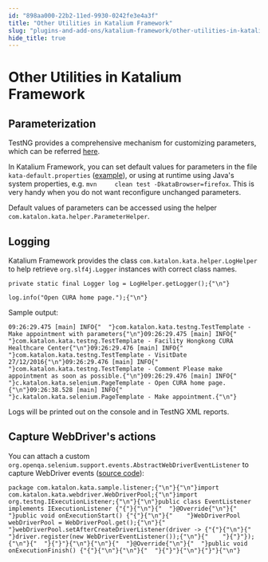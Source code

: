 ```yaml
---
id: "898aa000-22b2-11ed-9930-0242fe3e4a3f"
title: "Other Utilities in Katalium Framework"
slug: "plugins-and-add-ons/katalium-framework/other-utilities-in-katalium-framework"
hide_title: true
---
```


# <a id="id_katalium-framework-others" class="anchor_top_offset"/><a id="ariaid-title1" class="anchor_top_offset"/>Other Utilities in Katalium Framework


## <a id="id_1" class="anchor_top_offset"/>Parameterization

<p xmlns="http://www.w3.org/1999/xhtml" className="p">TestNG provides a comprehensive mechanism for customizing   parameters, which can be referred <a className="xref j-external-link" href="https://testng.org/doc/documentation-main.html#parameters" target="_blank">here</a>.</p> 
<p xmlns="http://www.w3.org/1999/xhtml" className="p">In Katalium Framework, you can set default values for parameters   in the file <code className="ph codeph">kata-default.properties</code> (<a className="xref j-external-link" href="https://github.com/katalon-studio/katalium-sample/blob/master/src/test/resources/kata-default.properties" target="_blank">example</a>),   or using at runtime using Java's system properties, e.g. <code className="ph codeph">mvn     clean test -DkataBrowser=firefox</code>. This is very handy when   you do not want reconfigure unchanged parameters.</p> 
<p xmlns="http://www.w3.org/1999/xhtml" className="p">Default values of parameters can be accessed using the helper   <code className="ph codeph">com.katalon.kata.helper.ParameterHelper</code>.</p> 
    

## <a id="id_2" class="anchor_top_offset"/>Logging

    
      
<p xmlns="http://www.w3.org/1999/xhtml" className="p">Katalium Framework provides the class   <code className="ph codeph">com.katalon.kata.helper.LogHelper</code> to help retrieve   <code className="ph codeph">org.slf4j.Logger</code> instances with correct class   names.</p> 
              
<pre xmlns="http://www.w3.org/1999/xhtml" className="pre codeblock"><code>private static final Logger log = LogHelper.getLogger();{"\n"}</code></pre> 
                    
<pre xmlns="http://www.w3.org/1999/xhtml" className="pre codeblock"><code>log.info("Open CURA home page.");{"\n"}</code></pre> 
            
<p xmlns="http://www.w3.org/1999/xhtml" className="p">Sample output:</p> 
              
<pre xmlns="http://www.w3.org/1999/xhtml" className="pre codeblock"><code>09:26:29.475 [main] INFO{"  "}com.katalon.kata.testng.TestTemplate - Make appointment with parameters{"\n"}09:26:29.475 [main] INFO{"  "}com.katalon.kata.testng.TestTemplate - Facility Hongkong CURA Healthcare Center{"\n"}09:26:29.476 [main] INFO{"  "}com.katalon.kata.testng.TestTemplate - VisitDate 27/12/2016{"\n"}09:26:29.476 [main] INFO{"  "}com.katalon.kata.testng.TestTemplate - Comment Please make appointment as soon as possible.{"\n"}09:26:29.476 [main] INFO{"  "}c.katalon.kata.selenium.PageTemplate - Open CURA home page.{"\n"}09:26:38.528 [main] INFO{"  "}c.katalon.kata.selenium.PageTemplate - Make appointment.{"\n"}</code></pre> 
            
<p xmlns="http://www.w3.org/1999/xhtml" className="p">Logs will be printed out on the console and in TestNG XML   reports.</p> 
    
  
    

## <a id="id_3" class="anchor_top_offset"/>Capture WebDriver's actions

    
      
<p xmlns="http://www.w3.org/1999/xhtml" className="p">You can attach a custom   <code className="ph codeph">org.openqa.selenium.support.events.AbstractWebDriverEventListener</code>   to capture WebDriver events (<a className="xref j-external-link" href="https://github.com/katalon-studio/katalium-sample/blob/master/src/test/java/com/katalon/kata/sample/listener/EventListener.java" target="_blank">source     code</a>):</p> 
              
<pre xmlns="http://www.w3.org/1999/xhtml" className="pre codeblock"><code>package com.katalon.kata.sample.listener;{"\n"}{"\n"}import com.katalon.kata.webdriver.WebDriverPool;{"\n"}import org.testng.IExecutionListener;{"\n"}{"\n"}public class EventListener implements IExecutionListener {"{"}{"\n"}{"  "}@Override{"\n"}{"  "}public void onExecutionStart() {"{"}{"\n"}{"    "}WebDriverPool webDriverPool = WebDriverPool.get();{"\n"}{"    "}webDriverPool.setAfterCreateDriverListener(driver -&gt; {"{"}{"\n"}{"      "}driver.register(new WebDriverEventListener());{"\n"}{"    "}{"}"});{"\n"}{"  "}{"}"}{"\n"}{"\n"}{"  "}@Override{"\n"}{"  "}public void onExecutionFinish() {"{"}{"\n"}{"\n"}{"  "}{"}"}{"\n"}{"}"}{"\n"}</code></pre> 
          
  

